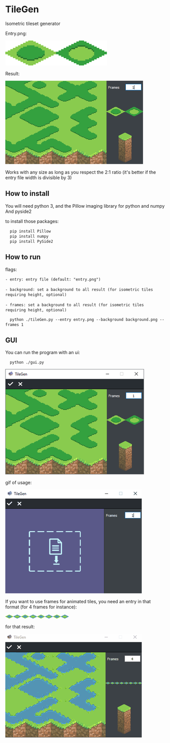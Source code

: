 # TileGen
Isometric tileset generator 

Entry.png:

<img src="https://github.com/jrouillard/TileGen/blob/master/doc/entry_example.png?raw=true">


Result:

<img src="https://github.com/jrouillard/TileGen/blob/master/doc/example_result.png?raw=true">

Works with any size as long as you respect the 2:1 ratio 
(it's better if the entry file width is divisible by 3)


## How to install

You will need python 3, and the Pillow imaging library for python and numpy
And pyside2 

to install those packages:

```
  pip install Pillow
  pip install numpy
  pip install PySide2
```

## How to run
  
  flags:
  
    - entry: entry file (default: "entry.png") 
    
    - background: set a background to all result (for isometric tiles requiring height, optional)
    
    - frames: set a background to all result (for isometric tiles requiring height, optional)

```
  python ./tileGen.py --entry entry.png --background background.png --frames 1
```

## GUI


You can run the program with an ui:

```
  python ./gui.py
```

<img src="https://github.com/jrouillard/TileGen/blob/master/doc/example.png?raw=true">

gif of usage:

<img src="https://github.com/jrouillard/TileGen/blob/master/doc/tuto.gif?raw=true">

If you want to use frames for animated tiles, you need an entry in that format (for 4 frames for instance):

<img src="https://github.com/jrouillard/TileGen/blob/master/doc/frames.png?raw=true" width=200>

for that result:

<img src="https://github.com/jrouillard/TileGen/blob/master/doc/frames_animated.gif?raw=true">
